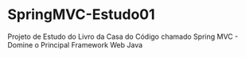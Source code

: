 # SpringMVC-Estudo01
Projeto de Estudo do Livro da Casa do Código chamado Spring MVC - Domine o Principal Framework Web Java

